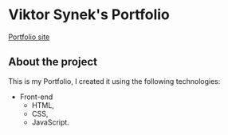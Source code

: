 # Viktor Synek's Portfolio

[Portfolio site](https://viktorsynek.github.io/)

## About the project

This is my Portfolio, I created it using the following technologies:

- Front-end
  - HTML,
  - CSS,
  - JavaScript.
